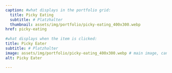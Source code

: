 ```yaml
---
caption: #what displays in the portfolio grid:
  title: Picky Eating
  subtitle: # Platzhalter
  thumbnail: assets/img/portfolio/picky-eating_400x300.webp
href: picky-eating
  
#what displays when the item is clicked:
title: Picky Eater
subtitle: # Platzhalter
image: assets/img/portfolio/picky-eating_400x300.webp # main image, can be a link or a file in assets/img/portfolio
alt: Picky Eater

---
```


